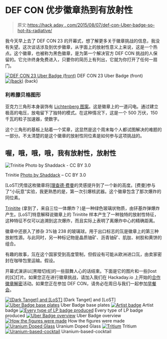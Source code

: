 # DEF CON 优步徽章热到有放射性

> 原文:[https://hack aday . com/2015/08/07/def-con-Uber-badge-so-hot-its-radiative/](https://hackaday.com/2015/08/07/def-con-uber-badge-so-hot-its-radioactive/)

我今天早上去了 DEF CON 23 的开幕式，想了解更多关于徽章挑战的信息，我没有失望。这次谈话涉及到优步徽章，从字面上的放射性意义上来说，这是一个热点。这个徽章，也被称为黑色徽章，是为第一个解决官方 DEF CON 挑战的人保留的。它允许终身免费进入，只要你的简历上有列出，它就为你打开了任何一扇门。

 [![DEF CON 23 Uber Badge (front)](../Images/79414e89e770ef5b9b7056b4aa63c1c8.png "uber-badge-defcon-23-front-square")](https://hackaday.com/2015/08/07/def-con-uber-badge-so-hot-its-radioactive/uber-badge-defcon-23-front-square/) DEF CON 23 Uber Badge (front) [![(back)](../Images/831e63d0757940d21959309a25968a64.png "uber-badge-defcon-23-back-square")](https://hackaday.com/2015/08/07/def-con-uber-badge-so-hot-its-radioactive/uber-badge-defcon-23-back-square/) (back)

### 利希滕贝格图形

亚克力三角形本身装饰有 [Lichtenberg 图案](https://en.wikipedia.org/wiki/Lichtenberg_figure)。这是徽章上的一道闪电。通过建立极高的电压，放电留下了独特的模式。在这种情况下，这是一个 500 万伏，150 千瓦的粒子加速器，使数字。

这个三角形的基板上贴着一个奖章，这显然是这个周末每个人都试图解决的难题的一部分。不太清楚的是这个徽章的放射性同位素是如何参与这项挑战的。

## 喔，哦，哦，哦，我有放射性，放射性

![Trinitie Photo by Shaddack -  CC BY 3.0](../Images/7ac5dbf709d2cac50fec1873ccb8d7c3.png)

Trinitie [Photo by Shaddack](https://en.wikipedia.org/wiki/Trinitite#/media/File:Trinitite-detail2.jpg) – CC BY 3.0

[LoST]凭借这枚徽章将[[理查德·费曼](https://en.wikipedia.org/wiki/Richard_Feynman)的灵感提升到了一个新的高度。[费曼]参与了“小玩意”实验，我更熟悉的是，第一次引爆核武器。这个徽章包含了那次爆炸的同位素。

[Trinitite](https://en.wikipedia.org/wiki/Trinitite) (拿到了，来自三位一体爆炸？)是一种绿色玻璃状物质，由钚基炸弹爆炸产生。[LoST]特意解释说徽章上的 Trinitite 样本产生了一种独特的放射性特征，这种特征不仅可以追溯到这次爆炸，而且实际上表明了离爆炸中心的精确距离。

徽章中还嵌入了掺杂 3%铀 238 的玻璃球。用于出口标志的氚是徽章上的第三种放射性源。与此同时，另一种标记物是晶质铀矿、沥青铀矿、肌肽、树胶和黄饼的组合。

有趣的故事，氚在这个国家受到高度管制，但假设有可能从欧洲进口氚，由卖家密封在咖啡包里运输。假设。

开幕式演讲以[黑暗切线]的一些鼓舞人心的话结束。下面是它的图片和一些[lost 的]幻灯片。如果您正在进行徽章挑战，请加入我们在 Hackaday.io 上开始的[合作徽章解密](https://hackaday.io/project/7087-defcon-23-badge-hacking)活动。如果您正在参加 DEF CON，请务必在周日与我们一起参加[早餐会](https://hackaday.io/event/7066-breakfast-at-defcon-23)。

 [![[Dark Tanget] and [LoST]](../Images/11aff6e5c016ee4b422c0a3b256ddf28.png "DSC_0398")](https://hackaday.com/2015/08/07/def-con-uber-badge-so-hot-its-radioactive/dsc_0398/) [Dark Tanget] and [LoST] [![Uber Badge base plates](../Images/c48804f35361f6d4c65d93ea3f46ee43.png "DSC_0387")](https://hackaday.com/2015/08/07/def-con-uber-badge-so-hot-its-radioactive/dsc_0387/) Uber Badge base plates [![Artist badge](../Images/d05bf0d9730812976d79a4dddc61effd.png "DSC_0391")](https://hackaday.com/2015/08/07/def-con-uber-badge-so-hot-its-radioactive/dsc_0391/) Artist badge [![Every type of LP badge produced](../Images/466ba56339ec2fd339274471d372e4d2.png "DSC_0392")](https://hackaday.com/2015/08/07/def-con-uber-badge-so-hot-its-radioactive/dsc_0392/) Every type of LP badge produced [![Uber Badge overview](../Images/5c41458d8bfe3d9d43b66cbd8df5d6ac.png "DSC_0393")](https://hackaday.com/2015/08/07/def-con-uber-badge-so-hot-its-radioactive/dsc_0393/) Uber Badge overview [![How the figures were made](../Images/5506eb8b65999a942f1978830cbef11a.png "DSC_0394")](https://hackaday.com/2015/08/07/def-con-uber-badge-so-hot-its-radioactive/dsc_0394/) How the figures were made [![Uranium Doped Glass](../Images/88293dfa787c1b249ecfe30463e5e1f5.png "DSC_0395")](https://hackaday.com/2015/08/07/def-con-uber-badge-so-hot-its-radioactive/dsc_0395-2/) Uranium Doped Glass [![Tritium](../Images/5ceed38bd4fe993c5993f7d802b4738e.png "DSC_0396")](https://hackaday.com/2015/08/07/def-con-uber-badge-so-hot-its-radioactive/dsc_0396-3/) Tritium [![Uranium-based-cocktail](../Images/a0c3de9b2360a28408ed600f17d1cccb.png "DSC_0397")](https://hackaday.com/2015/08/07/def-con-uber-badge-so-hot-its-radioactive/dsc_0397/) Uranium-based-cocktail